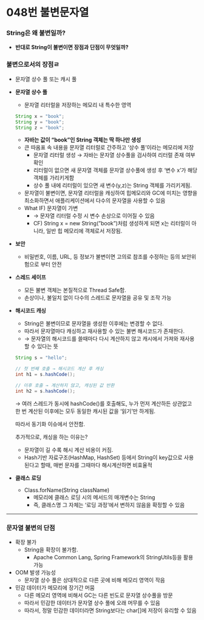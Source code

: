 # 048번 불변문자열



### String은 왜 불변일까?

- **반대로 String이 불변이면 장점과 단점이 무엇일까?**

### 불변으로서의 장점ㄹ

- 문자열 상수 풀 또는 캐시 풀

- **문자열 상수 풀**

  - 문자열 리터럴을 저장하는 메모리 내 특수한 영역

  ```java
  String x = "book";
  String y = "book";
  String z = "book";
  ```

  - **자바는 값이 “book”인 String 객체는 딱 하나만 생성**
  - 큰 따옴표 속 내용을 문자열 리터럴로 간주하고 ‘상수 풀’이라는 메모리에 저장
    - 문자열 리터럴 생성 → 자바는 문자열 상수풀을 검사하여 리터럴 존재 여부 확인
    - 리터럴이 없으면 새 문자열 객체를 문자열 상수풀에 생성 후 ‘변수 x’가 해당 객체를 가리키게함
    - 상수 풀 내에 리터럴이 있으면 새 변수(y,z)는 String 객체를 가리키게됨.
  - 문자열이 불변이면, 문자열 리터럴을 캐싱하여 힙메모리와 GC에 미치는 영향을 최소화하면서 애플리케이션에서 다수의 문자열을 사용할 수 있음
  - What IF) 문자열이 가변
    - → 문자열 리터럴 수정 시 변수 손상으로 이어질 수 있음
    - CF) String x = new String(”book”)처럼 생성하게 되면 x는 리터럴이 아니라, 일반 힙 메모리에 객체로서 저장됨.

- **보안**

  - 비밀번호, 이름, URL, 등 정보가 불변이면 고의로 참조를 수정하는 등의 보안위험으로 부터 안전

- **스레드 세이프**

  - 모든 불변 객체는 본질적으로 Thread Safe함.
  - 손상이나, 불일치 없이 다수의 스레드로 문자열을 공유 및 조작 가능

- **해시코드 캐싱**

  - String은 불변이므로 문자열을 생성한 이후에는 변경할 수 없다.
  - 따라서 문자열마다 캐싱하고 재사용할 수 있는 불변 해시코드가 존재한다.
  - → 문자열의 해시코드를 쓸때마다 다시 계산하지 않고 캐시에서 가져와 재사용할 수 있다는 뜻

  ```java
  String s = "hello";
  
  // 첫 번째 호출 → 해시코드 계산 후 캐싱
  int h1 = s.hashCode();
  
  // 이후 호출 → 계산하지 않고, 캐싱된 값 반환
  int h2 = s.hashCode();
  ```

  → 여러 스레드가 동시에 hashCode()를 호출해도, 누가 먼저 계산하든 상관없고 한 번 계산된 이후에는 모두 동일한 캐시된 값을 ‘읽기’만 하게됨.

  따라서 동기화 이슈에서 안전함.

  추가적으로, 캐싱을 하는 이유는?

  - 문자열이 길 수록 해시 계산 비용이 커짐.
  - Hash기반 자료구조(HashMap, HashSet) 등에서 String이 key값으로 사용된다고 할때, 매번 문자를 그때마다 해시계산하면 비효율적

- **클래스 로딩**

  - Class.forName(String className)
    - 메모리에 클래스 로딩 시의 메서드의 매개변수는 String
    - 즉, 클래스명 그 자체는 ‘로딩 과정’에서 변하지 않음을 확정할 수 있음

------

### 문자열 불변의 단점

- 확장 불가
  - String을 확장이 불가함.
    - Apache Common Lang, Spring Framework의 StringUtils등을 활용 가능
- OOM 발생 가능성
  - 문자열 상수 풀은 상대적으로 다른 곳에 비해 메모리 영역이 작음
- 민감 데이터가 메모리에 장기간 머뭄
  - 다른 메모리 영역에 비해서 GC는 다른 빈도로 문자열 상수풀을 방문
  - 따라서 민감한 데이터가 문자열 상수 풀에 오래 머무를 수 있음
  - 따라서, 정말 민감한 데이터라면 String보다는 char[]에 저장이 유리할 수 있음